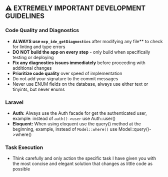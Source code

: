 ## ⚠️ EXTREMELY IMPORTANT DEVELOPMENT GUIDELINES

### **Code Quality and Diagnostics**

- **ALWAYS use `mcp_ide_getDiagnostics`** after modifying any file\*\* to check for linting and type errors
- **DO NOT build the app on every step** - only build when specifically testing or deploying
- **Fix any diagnostics issues immediately** before proceeding with additional changes
- **Prioritize code quality** over speed of implementation
- Do not add your signature to the commit messages
- Never use ENUM fields on the database, always use either text or tinyints, but never enums

### Laravel

- **Auth:** Always use the Auth facade for get the authenticated user, example: instead of `auth()->user` use Auth::user()
- **Eloquent:** When using eloquent use the query() method at the beginning, example, instead of `Model::where()` use Model::query()->where()

### **Task Execution**

- Think carefully and only action the specific task I have given you with the most concise and elegant solution that changes as little code as possible

